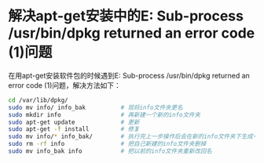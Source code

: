 
# 解决apt-get安装中的E: Sub-process /usr/bin/dpkg returned an error code (1)问题

 在用apt-get安装软件包的时候遇到E: Sub-process /usr/bin/dpkg returned an error code (1)问题，解决方法如下：

```sh
cd /var/lib/dpkg/
sudo mv info/ info_bak          # 现将info文件夹更名
sudo mkdir info                 # 再新建一个新的info文件夹
sudo apt-get update             # 更新
sudo apt-get -f install         # 修复
sudo mv info/* info_bak/        # 执行完上一步操作后会在新的info文件夹下生成一些文件，现将这些文件全部移到info_bak文件夹下
sudo rm -rf info                # 把自己新建的info文件夹删掉
sudo mv info_bak info           # 把以前的info文件夹重新改回名
```
